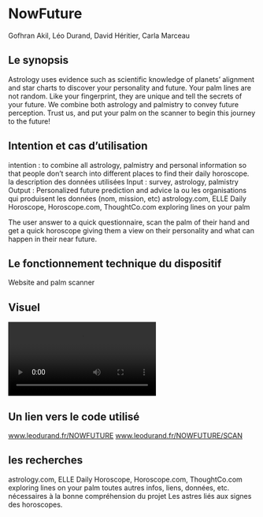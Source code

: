 # NowFuture

Gofhran Akil,
Léo Durand, 
David Héritier,
Carla Marceau

## Le synopsis
Astrology uses evidence such as scientific knowledge of planets’ alignment
and star charts to discover your personality and future. Your palm lines are
not random. Like your fingerprint, they are unique and tell the secrets of your
future. We combine both astrology and palmistry to convey future perception.
Trust us, and put your palm on the scanner to begin this journey to the future!

## Intention et cas d’utilisation

intention : to combine all astrology, palmistry and personal information so that people don’t search into different places to find their daily horoscope.
la description des données utilisées
Input : survey, astrology, palmistry
Output : Personalized future prediction and advice 
la ou les organisations qui produisent les données (nom, mission, etc)
astrology.com, ELLE Daily Horoscope, Horoscope.com, ThoughtCo.com exploring lines on your palm

The user answer to a quick questionnaire, scan the palm of their hand and get a quick horoscope giving them a view on their personality and what can happen in their near future.

## Le fonctionnement technique du dispositif
Website and palm scanner


## Visuel
<video src="main_scan.mp4" controls>
</video>

## Un lien vers le code utilisé
www.leodurand.fr/NOWFUTURE
www.leodurand.fr/NOWFUTURE/SCAN

## les recherches
astrology.com, ELLE Daily Horoscope, Horoscope.com, ThoughtCo.com exploring lines on your palm
toutes autres infos, liens, données, etc. nécessaires à la bonne compréhension du projet
Les astres liés aux signes des horoscopes.

